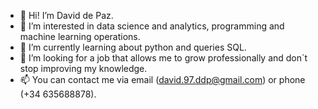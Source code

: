- 👋 Hi! I’m David de Paz.
- 👀 I’m interested in data science and analytics, programming and machine learning operations.
- 🌱 I’m currently learning about python and queries SQL.
- 💞️ I’m looking for a job that allows me to grow professionally and don´t stop improving my knowledge.
- 📫 You can contact me via email (david.97.ddp@gmail.com) or phone (+34 635688878).

<!---
david12p/david12p is a ✨ special ✨ repository because its `README.md` (this file) appears on your GitHub profile.
You can click the Preview link to take a look at your changes.
--->
